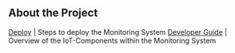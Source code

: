 ## About the Project

[Deploy](Deploy/Deployment.md)                       | Steps to deploy the Monitoring System
[Developer Guide](Deploy/DeveloperGuide.md)        | Overview of the IoT-Components within the Monitoring System 

